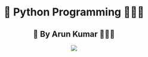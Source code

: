 <h1  align="center">🐍 Python Programming 👨🏻‍💻</h1>
<h2  align="center"> 🎉 By Arun Kumar 🥰🫰🏻</h2>
<p align="center">
  <img src="https://prepbytes-misc-images.s3.ap-south-1.amazonaws.com/assets/1644309437715-Sorting%20image-24.png">
</p>

